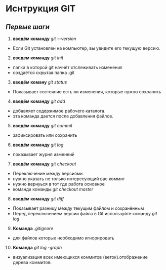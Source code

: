 
 # **Иснтрукция GIT**

 ## _Первые шаги_

 1. **введём команду** *git --version* 
 * Если Git установлен на компьютер, вы увидите его текущую версию.

2. **введем команду** *git init*

* папка в которой git начнёт отслеживать изменения
* создаётся скрытая папка .git

3. **введём коману** *git status*

* Показывает состояние есть ли изменения, которые нужно сохранить

4. **введём команду** *git add*

* добавляет содержимое рабочего каталога.
* эта команда дается после добавления файлов. 

5. **введём команду** *git commit*
* зафиксировать или сохранить

6. **введём команду**  *git log*
* показывает журнл изменеий

7.  **введём команду** *git checkout*

* Переключение между версиями
* нужно указать не только интересующий вас коммит
* нужно вернуься в тот где работа основное 
* команда команды *git checkout master*

8. **введём команду**  *git diff*

* Показывает разницу между текущим файлом и сохранённым
* Перед переключением версии файла в Git используйте команду *git log*


9. **Команда** *.gitignore*

* для файлов которые необходимо игнорировать

10. **Команда** *git log -graph*

* визуализация всех имеющихся коммитов (веток).отображение дерева коммитов.






